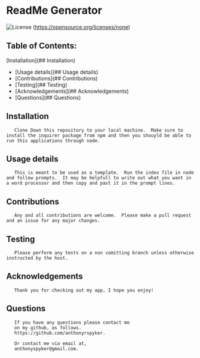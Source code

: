 # ReadMe Generator
   
   ![License](https://img.shields.io/static/v1?label=License&message=none&color=green)
   (https://opensource.org/licenses/none)
       
   ## Table of Contents:
   [Installation](## Installation)
   - [Usage details](## Usage details)
   - [Contributions](## Contributions)
   - [Testing](## Testing)
   - [Acknowledgements](## Acknowledgements)
   - [Questions](## Questions)

   

   ## Installation
       
       Clone Down this repository to your local machine.  Make sure to install the inquirer package from npm and then you shouyld be able to run this applications through node.
       
   ## Usage details
       
       This is meant to be used as a template.  Run the index file in node and follow prompts.  It may be helpfull to write out what you want in a word processor and then copy and past it in the prompt lines.
       
   ## Contributions
       
       Any and all contributions are welcome.  Please make a pull request and an issue for any major changes.
       
   ## Testing
       
       Please perform any tests on a non comitting branch unless otherwise instructed by the host.
       
   ## Acknowledgements

       Thank you for checking out my app, I hope you enjoy!
    
   ## Questions
       
       If you have any questions please contact me
       on my github, as follows.
       https://github.com/anthonyrspyker.
       
       Or contact me via email at,
       anthonyspyker@gmail.com.
       
